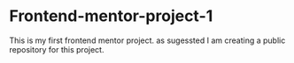 # Frontend-mentor-project-1
This is my first frontend mentor project. as sugessted I am creating a public repository for this project. 
